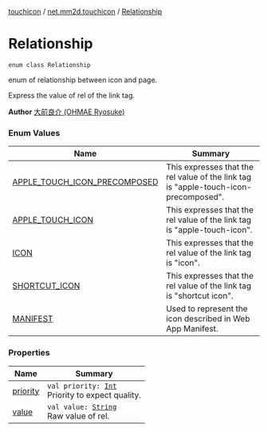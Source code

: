 [touchicon](../../index.md) / [net.mm2d.touchicon](../index.md) / [Relationship](./index.md)

# Relationship

`enum class Relationship`

enum of relationship between icon and page.

Express the value of rel of the link tag.

**Author**
[大前良介 (OHMAE Ryosuke)](mailto:ryo@mm2d.net)

### Enum Values

| Name | Summary |
|---|---|
| [APPLE_TOUCH_ICON_PRECOMPOSED](-a-p-p-l-e_-t-o-u-c-h_-i-c-o-n_-p-r-e-c-o-m-p-o-s-e-d.md) | This expresses that the rel value of the link tag is "apple-touch-icon-precomposed". |
| [APPLE_TOUCH_ICON](-a-p-p-l-e_-t-o-u-c-h_-i-c-o-n.md) | This expresses that the rel value of the link tag is "apple-touch-icon". |
| [ICON](-i-c-o-n.md) | This expresses that the rel value of the link tag is "icon". |
| [SHORTCUT_ICON](-s-h-o-r-t-c-u-t_-i-c-o-n.md) | This expresses that the rel value of the link tag is "shortcut icon". |
| [MANIFEST](-m-a-n-i-f-e-s-t.md) | Used to represent the icon described in Web App Manifest. |

### Properties

| Name | Summary |
|---|---|
| [priority](priority.md) | `val priority: `[`Int`](https://kotlinlang.org/api/latest/jvm/stdlib/kotlin/-int/index.html)<br>Priority to expect quality. |
| [value](value.md) | `val value: `[`String`](https://kotlinlang.org/api/latest/jvm/stdlib/kotlin/-string/index.html)<br>Raw value of rel. |
